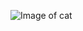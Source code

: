 ![Image of cat](https://www.google.ca/url?sa=i&rct=j&q=&esrc=s&source=images&cd=&cad=rja&uact=8&ved=2ahUKEwiivOGUmandAhWb8oMKHfIsDwwQjRx6BAgBEAU&url=https%3A%2F%2Fwww.freepik.com%2Ffree-photo%2Fcute-cat-picture_883395.htm&psig=AOvVaw3Xp4ROSX8gn4DD57VZ86d-&ust=1536420133080595)
